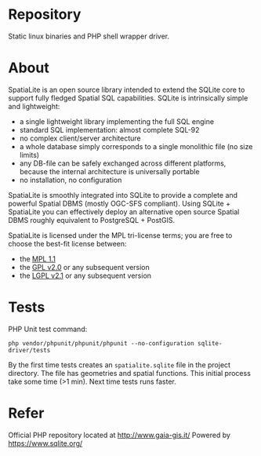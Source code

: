 Repository
================

Static linux binaries and PHP shell wrapper driver.


About
=====

SpatiaLite is an open source library intended to extend the SQLite core to support fully fledged Spatial SQL capabilities.
SQLite is intrinsically simple and lightweight:

* a single lightweight library implementing the full SQL engine
* standard SQL implementation: almost complete SQL-92
* no complex client/server architecture
* a whole database simply corresponds to a single monolithic file (no size limits)
* any DB-file can be safely exchanged across different platforms, because the internal architecture is universally portable
* no installation, no configuration

SpatiaLite is smoothly integrated into SQLite to provide a complete and powerful Spatial DBMS (mostly OGC-SFS compliant).
Using SQLite + SpatiaLite you can effectively deploy an alternative open source Spatial DBMS roughly equivalent to PostgreSQL + PostGIS.

SpatiaLite is licensed under the MPL tri-license terms; you are free to choose the best-fit license between:

* the [MPL 1.1](http://www.mozilla.org/MPL/MPL-1.1.html) 
* the [GPL v2.0](http://www.gnu.org/licenses/gpl-2.0.html#TOC1) or any subsequent version
* the [LGPL v2.1](http://www.gnu.org/licenses/lgpl-2.1.html) or any subsequent version

Tests
=====

PHP Unit test command:

`php vendor/phpunit/phpunit/phpunit --no-configuration sqlite-driver/tests`

By the first time tests creates an `spatialite.sqlite` file in the project directory. 
The file has geometries and spatial functions. This initial process take some time (>1 min). 
Next time tests runs faster.

Refer
=====

Official PHP repository located at http://www.gaia-gis.it/
Powered by  https://www.sqlite.org/
